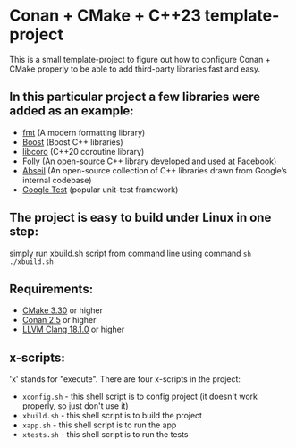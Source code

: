 # Conan + CMake + C++23 template-project

This is a small template-project to figure out how to configure Conan + CMake properly to be able to add third-party libraries fast and easy.

## In this particular project a few libraries were added as an example:
- [fmt](https://github.com/fmtlib/fmt) (A modern formatting library)
- [Boost](https://www.boost.org/) (Boost C++ libraries)
- [libcoro](https://github.com/jbaldwin/libcoro) (C++20 coroutine library)
- [Folly](https://github.com/facebook/folly) (An open-source C++ library developed and used at Facebook)
- [Abseil](https://abseil.io/) (An open-source collection of C++ libraries drawn from Google’s internal codebase)
- [Google Test](https://github.com/google/googletest) (popular unit-test framework)

## The project is easy to build under Linux in one step:
simply run xbuild.sh script from command line using command `sh ./xbuild.sh`

## Requirements:
- [CMake 3.30](https://cmake.org/) or higher
- [Conan 2.5](https://conan.io/) or higher
- [LLVM Clang 18.1.0](https://github.com/llvm/llvm-project) or higher

## x-scripts:
'x' stands for "execute". There are four x-scripts in the project:
- `xconfig.sh` - this shell script is to config project (it doesn't work properly, so just don't use it)
- `xbuild.sh` - this shell script is to build the project
- `xapp.sh` - this shell script is to run the app
- `xtests.sh` - this shell script is to run the tests
